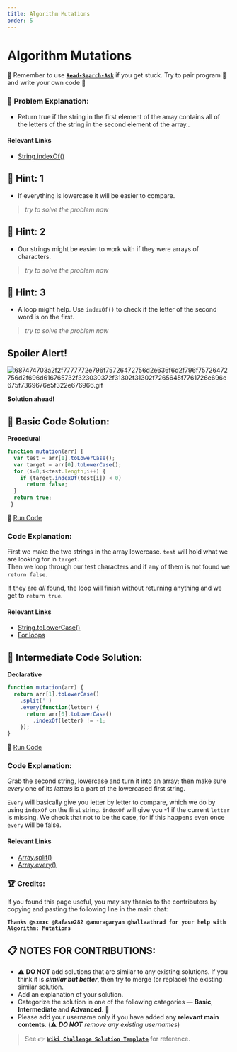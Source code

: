 ```yaml
---
title: Algorithm Mutations
order: 5
---
```

# Algorithm Mutations

:triangular_flag_on_post: Remember to use [**`Read-Search-Ask`**](FreeCodeCamp-Get-Help) if you get stuck. Try to pair program :busts_in_silhouette: and write your own code :pencil:

### :checkered_flag: Problem Explanation:

- Return true if the string in the first element of the array contains all of the letters of the string in the second element of the array..

#### Relevant Links

- [String.indexOf()](JS-String-Prototype-IndexOf)

## :speech_balloon: Hint: 1

- If everything is lowercase it will be easier to compare.

> _try to solve the problem now_

## :speech_balloon: Hint: 2

- Our strings might be easier to work with if they were arrays of characters.

> _try to solve the problem now_

## :speech_balloon: Hint: 3

- A loop might help. Use `indexOf()` to check if the letter of the second word is on the first.

> _try to solve the problem now_

## Spoiler Alert!

![687474703a2f2f7777772e796f75726472756d2e636f6d2f796f75726472756d2f696d616765732f323030372f31302f31302f7265645f7761726e696e675f7369676e5f322e676966.gif](https://files.gitter.im/FreeCodeCamp/Wiki/nlOm/thumb/687474703a2f2f7777772e796f75726472756d2e636f6d2f796f75726472756d2f696d616765732f323030372f31302f31302f7265645f7761726e696e675f7369676e5f322e676966.gif)

**Solution ahead!**

## :beginner: Basic Code Solution:

**Procedural**

```javascript
function mutation(arr) {
  var test = arr[1].toLowerCase();
  var target = arr[0].toLowerCase();
  for (i=0;i<test.length;i++) {
    if (target.indexOf(test[i]) < 0)
      return false;
  }
  return true;
 }
```

:rocket: [Run Code](https://repl.it/CLjU/30)

### Code Explanation:

First we make the two strings in the array lowercase. `test` will hold what we are looking for in `target`.  
Then we loop through our test characters and if any of them is not found we `return false`.

If they are _all_ found, the loop will finish without returning anything and we get to `return true`.

#### Relevant Links

- [String.toLowerCase()](JS-String-Prototype-ToLowerCase)
- [For loops](JS-For-Loops-Explained)

## :sunflower: Intermediate Code Solution:

**Declarative**

```javascript
function mutation(arr) {
  return arr[1].toLowerCase()
    .split('')
    .every(function(letter) {
      return arr[0].toLowerCase()
        .indexOf(letter) != -1;
    });
}
```

:rocket: [Run Code](https://repl.it/CLjU/31)

### Code Explanation:

Grab the second string, lowercase and turn it into an array; then make sure _every_ one of its _letters_ is a part of the lowercased first string.

`Every` will basically give you letter by letter to compare, which we do by using `indexOf` on the first string. `indexOf` will give you -1 if the current `letter` is missing. We check that not to be the case, for if this happens even once `every` will be false.

#### Relevant Links

- [Array.split()](JS-String-Prototype-Split)
- [Array.every()](JS-Array-Prototype-Every)

### :trophy: Credits:

If you found this page useful, you may say thanks to the contributors by copying and pasting the following line in the main chat:

**`Thanks @sxmxc @Rafase282 @anuragaryan @hallaathrad for your help with Algorithm: Mutations`**

## :clipboard: NOTES FOR CONTRIBUTIONS:

- :warning: **DO NOT** add solutions that are similar to any existing solutions. If you think it is **_similar but better_**, then try to merge (or replace) the existing similar solution.
- Add an explanation of your solution.
- Categorize the solution in one of the following categories &mdash; **Basic**, **Intermediate** and **Advanced**. :traffic_light:
- Please add your username only if you have added any **relevant main contents**. (:warning: **_DO NOT_** _remove any existing usernames_)

> See :point_right: [**`Wiki Challenge Solution Template`**](Wiki-Template-Challenge-Solution) for reference.
